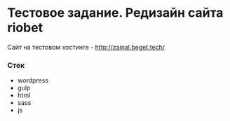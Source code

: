 # Тестовое задание. Редизайн сайта riobet

Сайт на тестовом хостинге - http://zainal.beget.tech/

### Стек
+ wordpress
+ gulp
+ html
+ sass
+ js